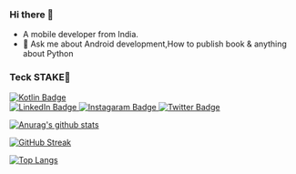 ### Hi there 👋

-  A mobile developer from India.
- 💬 Ask me about Android development,How to publish book & anything about Python


### Teck STAKE👋
<div id="badges">
 <a href="your-linkedin-URL">
    <img src="https://img.shields.io/badge/Kotlin-B125EA&style=for-the-badge&logo=kotlin&logoColor=white" alt="Kotlin Badge"/>
  </a>
</div>

 


<div id="badges">
  <a href="your-linkedin-URL">
    <img src="https://img.shields.io/badge/LinkedIn-blue?style=for-the-badge&logo=linkedin&logoColor=white" alt="LinkedIn Badge"/>
  </a>
  <a href="your-youtube-URL">
    <img src="https://img.shields.io/badge/instagaram-blue?style=for-the-badge&logo=instagaram&logoColor=white" alt="Instagaram Badge"/>
  </a>
  <a href="your-twitter-URL">
    <img src="https://img.shields.io/badge/Twitter-blue?style=for-the-badge&logo=twitter&logoColor=white" alt="Twitter Badge"/>




 

![Anurag's github stats](https://github-readme-stats.vercel.app/api?username=Singh-Anshu&count_private=true&show_icons=true)

[![GitHub Streak](https://github-readme-streak-stats.herokuapp.com/?user=Singh-Anshu)](https://git.io/streak-stats)

[![Top Langs](https://github-readme-stats.vercel.app/api/top-langs/?username=Singh-Anshu&layout=compact)](https://github.com/anuraghazra/github-readme-stats)
